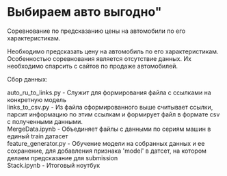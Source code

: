 # Выбираем авто выгодно"
Соревнование по предсказанию цены на автомобили по его характеристикам.

Необходимо предсказать цену на автомобиль по его характеристикам. Особенностью соревнования является отсутствие данных. Их необходимо спарсить с сайтов по продаже автомобилей.

Сбор данных:

auto_ru_to_links.py - Служит для формирования файла с ссылками на конкретную модель  
links_to_csv.py - Из файла сформированного выше считывает ссылки, парсит информацию по этим ссылкам
и формирует файл в формате csv c полученными данными.  
MergeData.ipynb - Объединяет файлы с данными по сериям машин в единый train датасет  
feature_generator.py - Обучение модели на собранных данных и ее сохранение, для добавления признака 'model' в датсет, на котором делаем предсказание для submission  
Stack.ipynb - Итоговый ноутбук  
